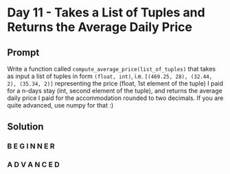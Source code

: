 # Day 11 - Takes a List of Tuples and Returns the Average Daily Price 

## Prompt

Write a function called `compute_average_price(list_of_tuples)` that takes as input a list of tuples in form `(float, int)`, i.e. `[(469.25, 28), (32.44, 2), (35.34, 2)]` representing the price (float, 1st element of the tuple) I paid for a n-days stay (int, second element of the tuple), and returns the average daily price I paid for the accommodation rounded to two decimals.
If you are quite advanced, use numpy for that :)

## Solution

### B E G I N N E R



### A D V A N C E D



